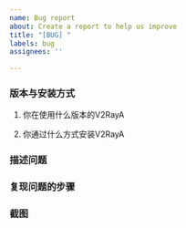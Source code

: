 ```yaml
---
name: Bug report
about: Create a report to help us improve
title: "[BUG] "
labels: bug
assignees: ''

---
```


### 版本与安装方式

1. 你在使用什么版本的V2RayA

2. 你通过什么方式安装V2RayA


### 描述问题
<!-- 在下方简要描述问题 -->


### 复现问题的步骤
<!-- 在下方描述如何复现问题 -->


### 截图
<!-- 如果条件允许请附图 -->

